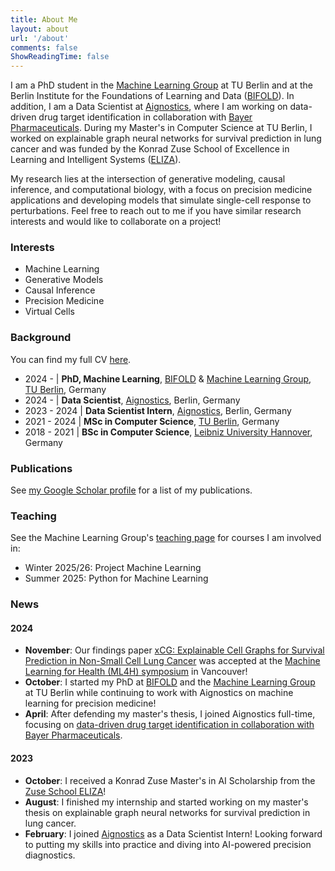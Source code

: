 ```yaml
---
title: About Me
layout: about
url: '/about'
comments: false
ShowReadingTime: false
---
```


I am a PhD student in the [Machine Learning Group](https://web.ml.tu-berlin.de/) at TU Berlin and at the Berlin Institute for the Foundations of Learning and Data ([BIFOLD](https://www.bifold.berlin/)). In addition, I am a Data Scientist at [Aignostics](https://aignostics.com/), where I am working on data-driven drug target identification in collaboration with [Bayer Pharmaceuticals](https://www.aignostics.com/press/news/bayer-and-aignostics-to-collaborate-on-next-generation-precision-oncology). During my Master's in Computer Science at TU Berlin, I worked on explainable graph neural networks for survival prediction in lung cancer and was funded by the Konrad Zuse School of Excellence in Learning and Intelligent Systems ([ELIZA](https://www.tu-darmstadt.de/forschen/forschungsfelder/information_intelligence_ii/eliza/eliza.en.jsp)).

My research lies at the intersection of generative modeling, causal inference, and computational biology, with a focus on precision medicine applications and developing models that simulate single-cell response to perturbations. Feel free to reach out to me if you have similar research interests and would like to collaborate on a project!

### Interests

* Machine Learning
* Generative Models
* Causal Inference
* Precision Medicine
* Virtual Cells

### Background

You can find my full CV [here](https://cv.marvinsextro.de).

* 2024 - | **PhD, Machine Learning**, [BIFOLD](https://bifold.berlin/) & [Machine Learning Group](https://web.ml.tu-berlin.de/), [TU Berlin](https://tu.berlin/), Germany
* 2024 - | **Data Scientist**, [Aignostics](https://aignostics.com/), Berlin, Germany
* 2023 - 2024 | **Data Scientist Intern**, [Aignostics](https://aignostics.com/), Berlin, Germany
* 2021 - 2024 | **MSc in Computer Science**, [TU Berlin](https://tu.berlin/), Germany
* 2018 - 2021 | **BSc in Computer Science**, [Leibniz University Hannover](https://uni-hannover.de/), Germany

### Publications

See [my Google Scholar profile](https://scholar.google.com/citations?user=S2JS0ZIAAAAJ) for a list of my publications.

### Teaching

See the Machine Learning Group's [teaching page](https://web.ml.tu-berlin.de/teaching/courses/) for courses I am involved in:

* Winter 2025/26: Project Machine Learning
* Summer 2025: Python for Machine Learning

### News

#### 2024

* **November**: Our findings paper [xCG: Explainable Cell Graphs for Survival Prediction in Non-Small Cell Lung Cancer](https://arxiv.org/abs/2411.07643) was accepted at the [Machine Learning for Health (ML4H) symposium](https://ahli.cc/ml4h/) in Vancouver!
* **October**: I started my PhD at [BIFOLD](https://bifold.berlin/) and the [Machine Learning Group](https://web.ml.tu-berlin.de/) at TU Berlin while continuing to work with Aignostics on machine learning for precision medicine!
* **April**: After defending my master's thesis, I joined Aignostics full-time, focusing on [data-driven drug target identification in collaboration with Bayer Pharmaceuticals](https://www.aignostics.com/press/news/bayer-and-aignostics-to-collaborate-on-next-generation-precision-oncology).

#### 2023

* **October**: I received a Konrad Zuse Master's in AI Scholarship from the [Zuse School ELIZA](https://www.tu-darmstadt.de/forschen/forschungsfelder/information_intelligence_ii/eliza/eliza.en.jsp)!
* **August**: I finished my internship and started working on my master's thesis on explainable graph neural networks for survival prediction in lung cancer.
* **February**: I joined [Aignostics](https://aignostics.com/) as a Data Scientist Intern! Looking forward to putting my skills into practice and diving into AI-powered precision diagnostics.
